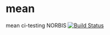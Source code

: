 # mean
mean ci-testing NORBIS 
[![Build Status](https://travis-ci.org/adnaniazi/mean.svg?branch=master)](https://travis-ci.org/adnaniazi/mean)


